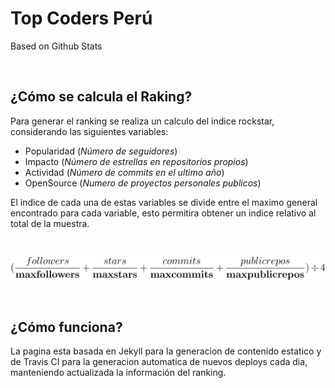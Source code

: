 # Top Coders Perú
Based on Github Stats

<br/>

## ¿Cómo se calcula el Raking?

Para generar el ranking se realiza un calculo del indice rockstar, considerando las siguientes variables:

- Popularidad (_Número de seguidores_) 
- Impacto (_Número de estrellas en repositorios propios_)
- Actividad (_Número de commits en el ultimo año_)
- OpenSource (_Numero de proyectos personales publicos_) 

El indice de cada una de estas variables se divide entre el maximo general encontrado para cada variable, esto permitira obtener un indice relativo al total de la muestra.

<br/>

![CodeCogsEqn.svg](images/CodeCogsEqn.svg)

<br/>

## ¿Cómo funciona?

La pagina esta basada en Jekyll para la generacion de contenido estatico y de Travis CI para la generacion automatica de nuevos deploys cada dia, manteniendo actualizada la información del ranking.
